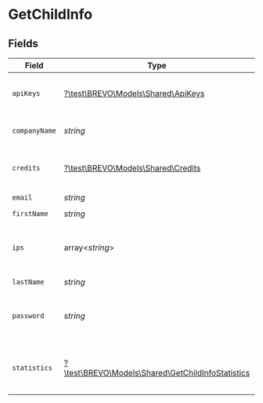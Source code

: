 # GetChildInfo


## Fields

| Field                                                                                              | Type                                                                                               | Required                                                                                           | Description                                                                                        | Example                                                                                            |
| -------------------------------------------------------------------------------------------------- | -------------------------------------------------------------------------------------------------- | -------------------------------------------------------------------------------------------------- | -------------------------------------------------------------------------------------------------- | -------------------------------------------------------------------------------------------------- |
| `apiKeys`                                                                                          | [?\test\BREVO\Models\Shared\ApiKeys](../../models/shared/ApiKeys.md)                               | :heavy_minus_sign:                                                                                 | API Keys associated to child account                                                               |                                                                                                    |
| `companyName`                                                                                      | *string*                                                                                           | :heavy_check_mark:                                                                                 | Name of the company                                                                                | MyCompany                                                                                          |
| `credits`                                                                                          | [?\test\BREVO\Models\Shared\Credits](../../models/shared/Credits.md)                               | :heavy_minus_sign:                                                                                 | Credits available for your child                                                                   |                                                                                                    |
| `email`                                                                                            | *string*                                                                                           | :heavy_check_mark:                                                                                 | Login Email                                                                                        | john.smith@example.com                                                                             |
| `firstName`                                                                                        | *string*                                                                                           | :heavy_check_mark:                                                                                 | First Name                                                                                         | John                                                                                               |
| `ips`                                                                                              | array<*string*>                                                                                    | :heavy_minus_sign:                                                                                 | IP(s) associated to a child account user                                                           |                                                                                                    |
| `lastName`                                                                                         | *string*                                                                                           | :heavy_check_mark:                                                                                 | Last Name                                                                                          | Smith                                                                                              |
| `password`                                                                                         | *string*                                                                                           | :heavy_check_mark:                                                                                 | The encrypted password of child account                                                            | abC01De2fGHI3jkL                                                                                   |
| `statistics`                                                                                       | [?\test\BREVO\Models\Shared\GetChildInfoStatistics](../../models/shared/GetChildInfoStatistics.md) | :heavy_minus_sign:                                                                                 | Statistics about your child account activity                                                       |                                                                                                    |